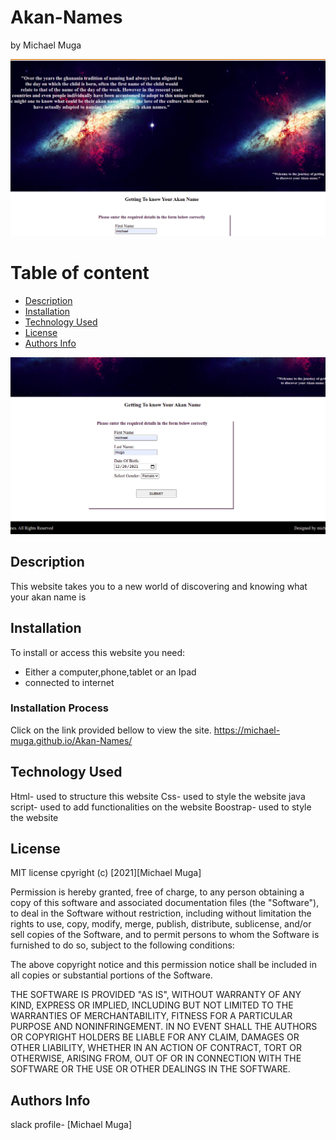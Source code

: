 # Akan-Names
by Michael Muga

![Project Image](images/image1.png)

# Table of content

+ [Description](#description)
+ [Installation ](#Installation)
+ [Technology Used](#technology-used)
+ [License](#License)
+ [Authors Info](#author-Info)

![Project Image](images/image2.png)

## Description
This website takes you to a new world of discovering and knowing what your akan name is
## Installation
To install or access this website you need:

* Either a computer,phone,tablet or an Ipad 
* connected to internet

### Installation Process

Click on the link provided bellow to view the site.
https://michael-muga.github.io/Akan-Names/
## Technology Used
Html- used to structure this website
Css- used to style the website
java script- used to add functionalities on the website
Boostrap- used to style the website
## License
MIT license
cpyright (c) [2021][Michael Muga]

Permission is hereby granted, free of charge, to any person obtaining a copy
of this software and associated documentation files (the "Software"), to deal
in the Software without restriction, including without limitation the rights
to use, copy, modify, merge, publish, distribute, sublicense, and/or sell
copies of the Software, and to permit persons to whom the Software is
furnished to do so, subject to the following conditions:

The above copyright notice and this permission notice shall be included in all
copies or substantial portions of the Software.

THE SOFTWARE IS PROVIDED "AS IS", WITHOUT WARRANTY OF ANY KIND, EXPRESS OR
IMPLIED, INCLUDING BUT NOT LIMITED TO THE WARRANTIES OF MERCHANTABILITY,
FITNESS FOR A PARTICULAR PURPOSE AND NONINFRINGEMENT. IN NO EVENT SHALL THE
AUTHORS OR COPYRIGHT HOLDERS BE LIABLE FOR ANY CLAIM, DAMAGES OR OTHER
LIABILITY, WHETHER IN AN ACTION OF CONTRACT, TORT OR OTHERWISE, ARISING FROM,
OUT OF OR IN CONNECTION WITH THE SOFTWARE OR THE USE OR OTHER DEALINGS IN THE
SOFTWARE.

## Authors Info
slack profile- [Michael Muga]
